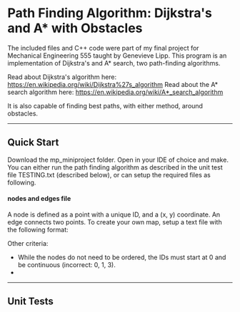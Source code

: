 # Path Finding Algorithm: Dijkstra's and A* with Obstacles

The included files and C++ code were part of my final project for Mechanical Engineering 555 taught by Genevieve Lipp. This program is an implementation of Dijkstra's and A* search, two path-finding algorithms.

Read about Dijkstra's algorithm here: https://en.wikipedia.org/wiki/Dijkstra%27s_algorithm
Read about the A* search algorithm here: https://en.wikipedia.org/wiki/A*_search_algorithm

It is also capable of finding best paths, with either method, around obstacles.

***

## Quick Start
Download the mp_miniproject folder. Open in your IDE of choice and make. You can either run the path finding algorithm as described in the unit test file TESTING.txt (described below), or can setup the required files as following.

#### nodes and edges file
A node is defined as a point with a unique ID, and a (x, y) coordinate. An edge connects two points. To create your own map, setup a text file with the following format:


Other criteria:
- While the nodes do not need to be ordered, the IDs must start at 0 and be continuous (incorrect: 0, 1, 3).
- 

***

## Unit Tests
